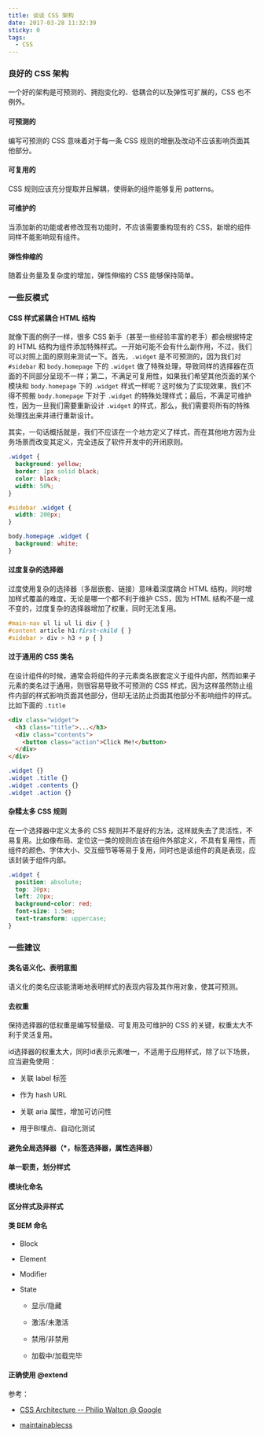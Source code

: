 ```yaml
---
title: 谈谈 CSS 架构
date: 2017-03-28 11:32:39
sticky: 0
tags:
  - CSS
---
```


### 良好的 CSS 架构

一个好的架构是可预测的、拥抱变化的、低耦合的以及弹性可扩展的，CSS 也不例外。

#### 可预测的

编写可预测的 CSS 意味着对于每一条 CSS 规则的增删及改动不应该影响页面其他部分。

#### 可复用的

CSS 规则应该充分提取并且解耦，使得新的组件能够复用 patterns。

#### 可维护的

当添加新的功能或者修改现有功能时，不应该需要重构现有的 CSS，新增的组件同样不能影响现有组件。

#### 弹性伸缩的

随着业务量及复杂度的增加，弹性伸缩的 CSS 能够保持简单。

### 一些反模式

#### CSS 样式紧耦合 HTML 结构

就像下面的例子一样，很多 CSS 新手（甚至一些经验丰富的老手）都会根据特定的 HTML 结构为组件添加特殊样式。一开始可能不会有什么副作用，不过，我们可以对照上面的原则来测试一下。首先，`.widget` 是不可预测的，因为我们对 `#sidebar` 和 `body.homepage` 下的 `.widget` 做了特殊处理，导致同样的选择器在页面的不同部分呈现不一样；第二，不满足可复用性，如果我们希望其他页面的某个模块和 `body.homepage` 下的 `.widget` 样式一样呢？这时候为了实现效果，我们不得不照搬 `body.homepage` 下对于 `.widget` 的特殊处理样式；最后，不满足可维护性，因为一旦我们需要重新设计 `.widget` 的样式，那么，我们需要将所有的特殊处理找出来并进行重新设计。

其实，一句话概括就是，我们不应该在一个地方定义了样式，而在其他地方因为业务场景而改变其定义，完全违反了软件开发中的开闭原则。

```css
.widget {
  background: yellow;
  border: 1px solid black;
  color: black;
  width: 50%;
}

#sidebar .widget {
  width: 200px;
}

body.homepage .widget {
  background: white;
}
```

#### 过度复杂的选择器

过度使用复杂的选择器（多层嵌套、链接）意味着深度耦合 HTML 结构，同时增加样式覆盖的难度，无论是哪一个都不利于维护 CSS，因为 HTML 结构不是一成不变的，过度复杂的选择器增加了权重，同时无法复用。

```css
#main-nav ul li ul li div { }
#content article h1:first-child { }
#sidebar > div > h3 + p { }
```

#### 过于通用的 CSS 类名

在设计组件的时候，通常会将组件的子元素类名嵌套定义于组件内部，然而如果子元素的类名过于通用，则很容易导致不可预测的 CSS 样式，因为这样虽然防止组件内部的样式影响页面其他部分，但却无法防止页面其他部分不影响组件的样式。比如下面的 `.title`

```html
<div class="widget">
  <h3 class="title">...</h3>
  <div class="contents">
    <button class="action">Click Me!</button>
  </div>
</div>
```

```css
.widget {}
.widget .title {}
.widget .contents {}
.widget .action {}
```

#### 杂糅太多 CSS 规则

在一个选择器中定义太多的 CSS 规则并不是好的方法，这样就失去了灵活性，不易复用。比如像布局、定位这一类的规则应该在组件外部定义，不具有复用性，而组件的颜色、字体大小、交互细节等等易于复用，同时也是该组件的真是表现，应该封装于组件内部。

```css
.widget {
  position: absolute;
  top: 20px;
  left: 20px;
  background-color: red;
  font-size: 1.5em;
  text-transform: uppercase;
}
```

### 一些建议

#### 类名语义化、表明意图

语义化的类名应该能清晰地表明样式的表现内容及其作用对象，使其可预测。

#### 去权重

保持选择器的低权重是编写轻量级、可复用及可维护的 CSS 的关键，权重太大不利于灵活复用。

id选择器的权重太大，同时id表示元素唯一，不适用于应用样式，除了以下场景，应当避免使用：

  - 关联 label 标签

  - 作为 hash URL

  - 关联 aria 属性，增加可访问性

  - 用于BI埋点、自动化测试



#### 避免全局选择器（*，标签选择器，属性选择器）

#### 单一职责，划分样式

#### 模块化命名

#### 区分样式及非样式

#### 类 BEM 命名

- Block

- Element

- Modifier

- State

  - 显示/隐藏

  - 激活/未激活

  - 禁用/非禁用

  - 加载中/加载完毕

#### 正确使用 @extend


参考：

- [CSS Architecture -- Philip Walton @ Google](https://philipwalton.com/articles/css-architecture/)

- [maintainablecss](http://maintainablecss.com/)


